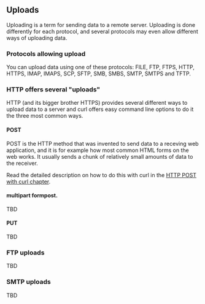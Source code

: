 ## Uploads

Uploading is a term for sending data to a remote server. Uploading is done
differently for each protocol, and several protocols may even allow different
ways of uploading data.

### Protocols allowing upload

You can upload data using one of these protocols: FILE, FTP, FTPS, HTTP,
HTTPS, IMAP, IMAPS, SCP, SFTP, SMB, SMBS, SMTP, SMTPS and TFTP.

### HTTP offers several "uploads"

HTTP (and its bigger brother HTTPS) provides several different ways to upload
data to a server and curl offers easy command line options to do it the three
most common ways.

#### POST

POST is the HTTP method that was invented to send data to a receving web
application, and it is for example how most common HTML forms on the web
works. It usually sends a chunk of relatively small amounts of data to the
receiver.

Read the detailed description on how to do this with curl in the [HTTP POST
with curl chapter](http-post.md).

#### multipart formpost.

TBD

#### PUT

TBD

### FTP uploads

TBD

### SMTP uploads

TBD
